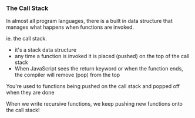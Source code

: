### The Call Stack

In almost all program languages, there is a built in data structure that manages what happens when functions are invoked.

ie. the call stack.

- it's a stack data structure
- any time a function is invoked it is placed (pushed) on the top of the call stack
- When JavaScript sees the return keyword or when the function ends, the compiler will remove (pop) from the top

You're used to functions being pushed on the call stack and popped off when they are done

When we write recursive functions, we keep pushing new functions onto the call stack!
